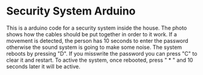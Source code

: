 # Security System Arduino

This is a arduino code for a security system inside the house. The photo shows how the cables should be put together in order to it work. 
If a movement is detected, the person has 10 seconds to enter the password otherwise the sound system is going to make some noise.
The system reboots by pressing "D". If you misswrite the password you can press "C" to clear it and restart.
To active the system, once rebooted, press " * " and 10 seconds later it will be active.  
